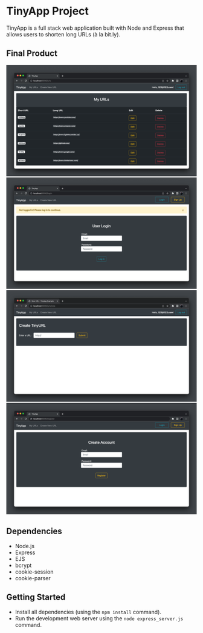 # TinyApp Project

TinyApp is a full stack web application built with Node and Express that allows users to shorten long URLs (à la bit.ly).

## Final Product

!["Screenshot of URLs page"](https://raw.githubusercontent.com/JimHwkins/tinyapp/main/docs/urls_index.png)
!["Screenshot of log in page"](https://raw.githubusercontent.com/JimHwkins/tinyapp/main/docs/urls_login.png)
!["Screenshot of create new URL page"](https://raw.githubusercontent.com/JimHwkins/tinyapp/main/docs/urls_new.png)
!["Screenshot of register page"](https://raw.githubusercontent.com/JimHwkins/tinyapp/main/docs/urls_register.png)

## Dependencies

- Node.js
- Express
- EJS
- bcrypt
- cookie-session
- cookie-parser

## Getting Started

- Install all dependencies (using the `npm install` command).
- Run the development web server using the `node express_server.js` command.
